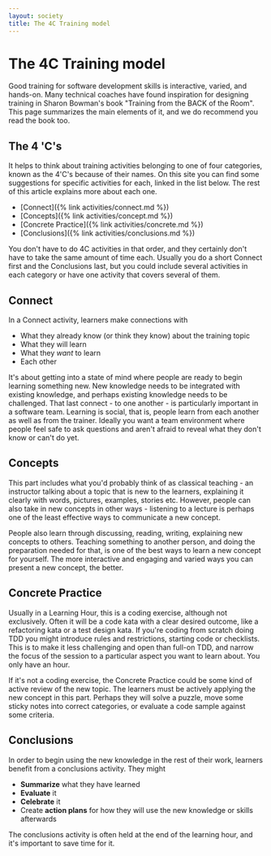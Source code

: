 ```yaml
---
layout: society
title: The 4C Training model
---
```

# The 4C Training model

Good training for software development skills is interactive, varied, and hands-on. Many technical coaches have found inspiration for designing training in Sharon Bowman's book "Training from the BACK of the Room". This page summarizes the main elements of it, and we do recommend you read the book too.

## The 4 'C's

It helps to think about training activities belonging to one of four categories, known as the 4'C's because of their names. On this site you can find some suggestions for specific activities for each, linked in the list below. The rest of this article explains more about each one.  

* [Connect]({% link activities/connect.md %})
* [Concepts]({% link activities/concept.md %})
* [Concrete Practice]({% link activities/concrete.md %})
* [Conclusions]({% link activities/conclusions.md %})

You don't have to do 4C activities in that order, and they certainly don't have to take the same amount of time each. Usually you do a short Connect first and the Conclusions last, but you could include several activities in each category or have one activity that covers several of them.

## Connect

In a Connect activity, learners make connections with

* What they already know (or think they know) about the training topic
* What they will learn
* What they _want_ to learn
* Each other

It's about getting into a state of mind where people are ready to begin learning something new. New knowledge needs to be integrated with existing knowledge, and perhaps existing knowledge needs to be challenged. That last connect - to one another - is particularly important in a software team. Learning is social, that is, people learn from each another as well as from the trainer. Ideally you want a team environment where people feel safe to ask questions and aren't afraid to reveal what they don't know or can't do yet.

## Concepts

This part includes what you'd probably think of as classical teaching - an instructor talking about a topic that is new to the learners, explaining it clearly with words, pictures, examples, stories etc. However, people can also take in new concepts in other ways - listening to a lecture is perhaps one of the least effective ways to communicate a new concept. 

People also learn through discussing, reading, writing, explaining new concepts to others. Teaching something to another person, and doing the preparation needed for that, is one of the best ways to learn a new concept for yourself. The more interactive and engaging and varied ways you can present a new concept, the better.

## Concrete Practice

Usually in a Learning Hour, this is a coding exercise, although not exclusively. Often it will be a code kata with a clear desired outcome, like a refactoring kata or a test design kata. If you're coding from scratch doing TDD you might introduce rules and restrictions, starting code or checklists. This is to make it less challenging and open than full-on TDD, and narrow the focus of the session to a particular aspect you want to learn about. You only have an hour.

If it's not a coding exercise, the Concrete Practice could be some kind of active review of the new topic. The learners must be actively applying the new concept in this part. Perhaps they will solve a puzzle, move some sticky notes into correct categories, or evaluate a code sample against some criteria.

## Conclusions

In order to begin using the new knowledge in the rest of their work, learners benefit from a conclusions activity. They might

* **Summarize** what they have learned
* **Evaluate** it
* **Celebrate** it
* Create **action plans** for how they will use the new knowledge or skills afterwards

The conclusions activity is often held at the end of the learning hour, and it's important to save time for it.
